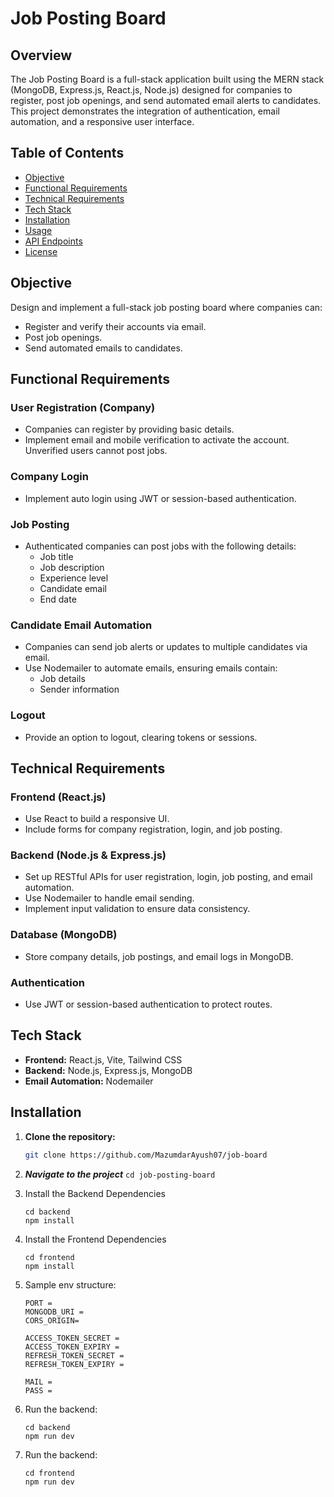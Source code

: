 # Job Posting Board

## Overview

The Job Posting Board is a full-stack application built using the MERN stack (MongoDB, Express.js, React.js, Node.js) designed for companies to register, post job openings, and send automated email alerts to candidates. This project demonstrates the integration of authentication, email automation, and a responsive user interface.

## Table of Contents

- [Objective](#objective)
- [Functional Requirements](#functional-requirements)
- [Technical Requirements](#technical-requirements)
- [Tech Stack](#tech-stack)
- [Installation](#installation)
- [Usage](#usage)
- [API Endpoints](#api-endpoints)
- [License](#license)

## Objective

Design and implement a full-stack job posting board where companies can:
- Register and verify their accounts via email.
- Post job openings.
- Send automated emails to candidates.

## Functional Requirements

### User Registration (Company)
- Companies can register by providing basic details.
- Implement email and mobile verification to activate the account. Unverified users cannot post jobs.

### Company Login
- Implement auto login using JWT or session-based authentication.

### Job Posting
- Authenticated companies can post jobs with the following details:
  - Job title
  - Job description
  - Experience level
  - Candidate email
  - End date

### Candidate Email Automation
- Companies can send job alerts or updates to multiple candidates via email.
- Use Nodemailer to automate emails, ensuring emails contain:
  - Job details
  - Sender information

### Logout
- Provide an option to logout, clearing tokens or sessions.

## Technical Requirements

### Frontend (React.js)
- Use React to build a responsive UI.
- Include forms for company registration, login, and job posting.

### Backend (Node.js & Express.js)
- Set up RESTful APIs for user registration, login, job posting, and email automation.
- Use Nodemailer to handle email sending.
- Implement input validation to ensure data consistency.

### Database (MongoDB)
- Store company details, job postings, and email logs in MongoDB.

### Authentication
- Use JWT or session-based authentication to protect routes.

## Tech Stack

- **Frontend:** React.js, Vite, Tailwind CSS
- **Backend:** Node.js, Express.js, MongoDB
- **Email Automation:** Nodemailer

## Installation

1. **Clone the repository:**

   ```bash
   git clone https://github.com/MazumdarAyush07/job-board
   ```
2. ***Navigate to the project***
    ```cd job-posting-board```
3. Install the Backend Dependencies
   ```
   cd backend
   npm install
   ```
4. Install the Frontend Dependencies
   ```
   cd frontend
   npm install
   ```
5. Sample env structure:
   ```
   PORT =
   MONGODB_URI = 
   CORS_ORIGIN=
   
   ACCESS_TOKEN_SECRET = 
   ACCESS_TOKEN_EXPIRY = 
   REFRESH_TOKEN_SECRET = 
   REFRESH_TOKEN_EXPIRY = 
    
   MAIL = 
   PASS = 
   ```
6. Run the backend:
   ```
   cd backend
   npm run dev
   ```
7. Run the backend:
   ```
   cd frontend
   npm run dev
   ```


    
